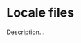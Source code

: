 <!-- ======================================================================
--- Search engine
title:          Locale files
keywords:       locale file
description:    Locale files in md-site-engine.
--- Menu system
order:          130
text:           Locale files
hidden:         false
umbel:          false
--- Page properties
id:             
document:       
layout:         layout-2-left
$-left:         toc
======================================================================= -->

# Locale files

Description...